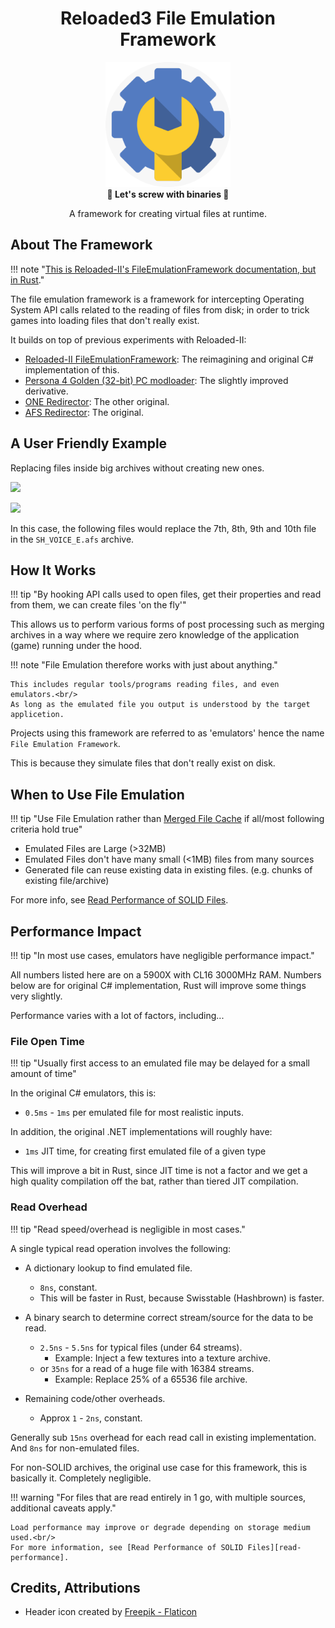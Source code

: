 <div align="center">
	<h1>Reloaded3 File Emulation Framework</h1>
	<img src="./Images/Icon.png" Width=200/><br/>
	<strong>🎈 Let's screw with binaries 🎈</strong>
    <p>A framework for creating virtual files at runtime.</p>
</div>

## About The Framework

!!! note "[This is Reloaded-II's FileEmulationFramework documentation, but in Rust][r2-fef]."

The file emulation framework is a framework for intercepting Operating System API calls related to the
reading of files from disk; in order to trick games into loading files that don't really exist.

It builds on top of previous experiments with Reloaded-II:

- [Reloaded-II FileEmulationFramework][r2-fef]: The reimagining and original C# implementation of this.
- [Persona 4 Golden (32-bit) PC modloader][p4gpc-modloader]: The slightly improved derivative.
- [ONE Redirector][one-redirector]: The other original.
- [AFS Redirector][afs-redirector]: The original.

## A User Friendly Example

Replacing files inside big archives without creating new ones.

![][afs-example]

![][afs-original-file]

In this case, the following files would replace the 7th, 8th, 9th and 10th file in the
`SH_VOICE_E.afs` archive.

## How It Works

!!! tip "By hooking API calls used to open files, get their properties and read from them, we can create files 'on the fly'"

This allows us to perform various forms of post processing such as merging archives in a way
where we require zero knowledge of the application (game) running under the hood.

!!! note "File Emulation therefore works with just about anything."

	This includes regular tools/programs reading files, and even emulators.<br/>
	As long as the emulated file you output is understood by the target applicetion.

Projects using this framework are referred to as 'emulators' hence the name `File Emulation Framework`.

This is because they simulate files that don't really exist on disk.

## When to Use File Emulation

!!! tip "Use File Emulation rather than [Merged File Cache][merged-file-cache] if all/most following criteria hold true"

- Emulated Files are Large (>32MB)
- Emulated Files don't have many small (<1MB) files from many sources
- Generated file can reuse existing data in existing files. (e.g. chunks of existing file/archive)

For more info, see [Read Performance of SOLID Files][read-performance].

## Performance Impact

!!! tip "In most use cases, emulators have negligible performance impact."

All numbers listed here are on a 5900X with CL16 3000MHz RAM.
Numbers below are for original C# implementation, Rust will improve some things very slightly.

Performance varies with a lot of factors, including...

### File Open Time

!!! tip "Usually first access to an emulated file may be delayed for a small amount of time"

In the original C# emulators, this is:

- `0.5ms` - `1ms` per emulated file for most realistic inputs.

In addition, the original .NET implementations will roughly have:

- `1ms` JIT time, for creating first emulated file of a given type

This will improve a bit in Rust, since JIT time is not a factor and we get a high quality
compilation off the bat, rather than tiered JIT compilation.

### Read Overhead

!!! tip "Read speed/overhead is negligible in most cases."

A single typical read operation involves the following:

- A dictionary lookup to find emulated file.
	- `8ns`, constant.
	- This will be faster in Rust, because Swisstable (Hashbrown) is faster.

- A binary search to determine correct stream/source for the data to be read.
    - `2.5ns` - `5.5ns` for typical files (under 64 streams).
        - Example: Inject a few textures into a texture archive.
    - or `35ns` for a read of a huge file with 16384 streams.
        - Example: Replace 25% of a 65536 file archive.

- Remaining code/other overheads.
    - Approx `1` - `2ns`, constant.

Generally sub `15ns` overhead for each read call in existing implementation.
And `8ns` for non-emulated files.

For non-SOLID archives, the original use case for this framework, this is basically it.
Completely negligible.

!!! warning "For files that are read entirely in 1 go, with multiple sources, additional caveats apply."

	Load performance may improve or degrade depending on storage medium used.<br/>
	For more information, see [Read Performance of SOLID Files][read-performance].

## Credits, Attributions

- Header icon created by <a href="https://www.flaticon.com/free-icons/settings" title="settings icons">Freepik - Flaticon</a>

[afs-example]: ./Images/Afs/Afs-Example.png
[afs-original-file]: ./Images/Afs/Afs-Original-File.png
[afs-redirector]: https://github.com/Sewer56/AfsFsRedir.ReloadedII
[merged-file-cache]: ../../Libraries/Merged-File-Cache/About.md
[one-redirector]: https://github.com/Sewer56/Heroes.Utils.OneRedirector.ReloadedII
[p4gpc-modloader]: https://github.com/tge-was-taken/p4gpc.modloader
[r2-fef]: https://sewer56.dev/FileEmulationFramework/
[read-performance]: ./Read-Performance.md